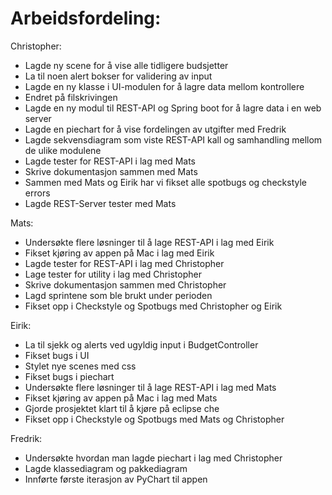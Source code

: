 # Arbeidsfordeling:

Christopher:
- Lagde ny scene for å vise alle tidligere budsjetter
- La til noen alert bokser for validering av input
- Lagde en ny klasse i UI-modulen for å lagre data mellom kontrollere
- Endret på filskrivingen 
- Lagde en ny modul til REST-API og Spring boot for å lagre data i en web server
- Lagde en piechart for å vise fordelingen av utgifter med Fredrik
- Lagde sekvensdiagram som viste REST-API kall og samhandling mellom de ulike modulene
- Lagde tester for REST-API i lag med Mats
- Skrive dokumentasjon sammen med Mats
- Sammen med Mats og Eirik har vi fikset alle spotbugs og checkstyle errors
- Lagde REST-Server tester med Mats

Mats:
- Undersøkte flere løsninger til å lage REST-API i lag med Eirik
- Fikset kjøring av appen på Mac i lag med Eirik
- Lagde tester for REST-API i lag med Christopher
- Lage tester for utility i lag med Christopher
- Skrive dokumentasjon sammen med Christopher
- Lagd sprintene som ble brukt under perioden
- Fikset opp i Checkstyle og Spotbugs med Christopher og Eirik


Eirik:
- La til sjekk og alerts ved ugyldig input i BudgetController
- Fikset bugs i UI
- Stylet nye scenes med css
- Fikset bugs i piechart
- Undersøkte flere løsninger til å lage REST-API i lag med Mats
- Fikset kjøring av appen på Mac i lag med Mats
- Gjorde prosjektet klart til å kjøre på eclipse che
- Fikset opp i Checkstyle og Spotbugs med Mats og Christopher

Fredrik:
- Undersøkte hvordan man lagde piechart i lag med Christopher
- Lagde klassediagram og pakkediagram
- Innførte første iterasjon av PyChart til appen






